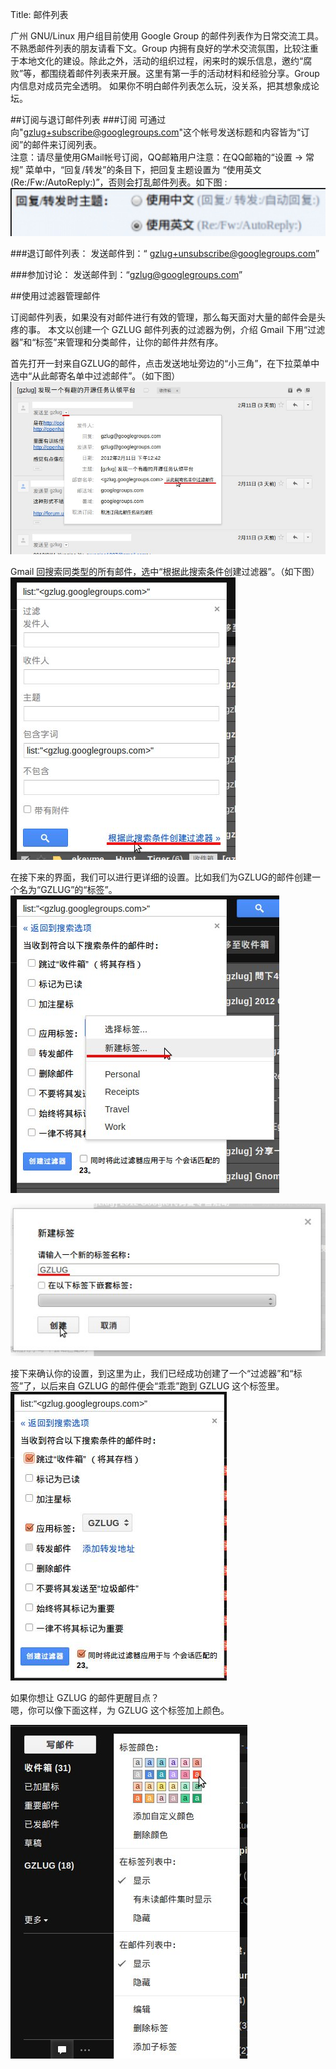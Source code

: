 Title: 邮件列表

广州 GNU/Linux 用户组目前使用 Google Group 的邮件列表作为日常交流工具。不熟悉邮件列表的朋友请看下文。Group 内拥有良好的学术交流氛围，比较注重于本地文化的建设。除此之外，活动的组织过程，闲来时的娱乐信息，邀约“腐败”等，都围绕着邮件列表来开展。这里有第一手的活动材料和经验分享。Group 内信息对成员完全透明。
如果你不明白邮件列表怎么玩，没关系，把其想象成论坛。

##订阅与退订邮件列表
###订阅
可通过向"gzlug+subscribe@googlegroups.com"这个帐号发送标题和内容皆为“订阅”的邮件来订阅列表。  
注意：请尽量使用GMail帐号订阅，QQ邮箱用户注意：在QQ邮箱的“设置 -> 常规” 菜单中，“回复/转发”的条目下，把回复主题设置为 “使用英文 (Re:/Fw:/AutoReply:)”，否则会打乱邮件列表。如下图
:  
![qqmail](/images/others/qqmail.png)

###退订邮件列表：
发送邮件到：“ gzlug+unsubscribe@googlegroups.com”

###参加讨论：
发送邮件到：“gzlug@googlegroups.com”


##使用过滤器管理邮件

订阅邮件列表，如果没有对邮件进行有效的管理，那么每天面对大量的邮件会是头疼的事。
本文以创建一个 GZLUG 邮件列表的过滤器为例，介绍 Gmail 下用“过滤器”和“标签”来管理和分类邮件，让你的邮件井然有序。

首先打开一封来自GZLUG的邮件，点击发送地址旁边的“小三角”，在下拉菜单中选中“从此邮寄名单中过滤邮件”。（如下图）  
![gmail_00](/images/others/gmail_00.jpeg)  

Gmail 回搜索同类型的所有邮件，选中“根据此搜索条件创建过滤器”。（如下图）  
![gmail_01](/images/others/gmail_01.jpeg)  

在接下来的界面，我们可以进行更详细的设置。比如我们为GZLUG的邮件创建一个名为“GZLUG”的“标签”。  
![gmail_02](/images/others/gmail_02.jpeg)  

![gmail_03](/images/others/gmail_03.jpeg)  

接下来确认你的设置，到这里为止，我们已经成功创建了一个“过滤器”和“标签”了，以后来自 GZLUG 的邮件便会“乖乖”跑到 GZLUG 这个标签里。  
![gmail_04](/images/others/gmail_04.jpeg)  

如果你想让 GZLUG 的邮件更醒目点？  
嗯，你可以像下面这样，为 GZLUG 这个标签加上颜色。  

![gmail_05](/images/others/gmail_05.jpeg)  


